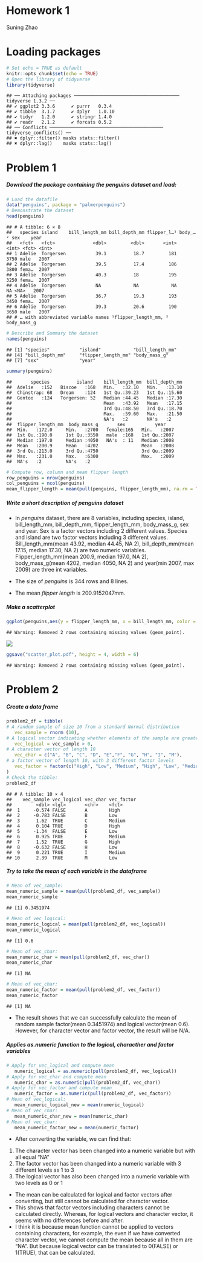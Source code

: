 Homework 1
================
Suning Zhao

# Loading packages

``` r
# Set echo = TRUE as default
knitr::opts_chunk$set(echo = TRUE)
# Open the library of tidyverse
library(tidyverse)
```

    ## ── Attaching packages ─────────────────────────────────────── tidyverse 1.3.2 ──
    ## ✔ ggplot2 3.3.6      ✔ purrr   0.3.4 
    ## ✔ tibble  3.1.7      ✔ dplyr   1.0.10
    ## ✔ tidyr   1.2.0      ✔ stringr 1.4.0 
    ## ✔ readr   2.1.2      ✔ forcats 0.5.2 
    ## ── Conflicts ────────────────────────────────────────── tidyverse_conflicts() ──
    ## ✖ dplyr::filter() masks stats::filter()
    ## ✖ dplyr::lag()    masks stats::lag()

# Problem 1

##### Download the package containing the penguins dataset and load:

``` r
# Load the datafile
data("penguins", package = "palmerpenguins")
# Demonstrate the dataset
head(penguins)
```

    ## # A tibble: 6 × 8
    ##   species island    bill_length_mm bill_depth_mm flipper_l…¹ body_…² sex    year
    ##   <fct>   <fct>              <dbl>         <dbl>       <int>   <int> <fct> <int>
    ## 1 Adelie  Torgersen           39.1          18.7         181    3750 male   2007
    ## 2 Adelie  Torgersen           39.5          17.4         186    3800 fema…  2007
    ## 3 Adelie  Torgersen           40.3          18           195    3250 fema…  2007
    ## 4 Adelie  Torgersen           NA            NA            NA      NA <NA>   2007
    ## 5 Adelie  Torgersen           36.7          19.3         193    3450 fema…  2007
    ## 6 Adelie  Torgersen           39.3          20.6         190    3650 male   2007
    ## # … with abbreviated variable names ¹​flipper_length_mm, ²​body_mass_g

``` r
# Describe and Summary the dataset
names(penguins)
```

    ## [1] "species"           "island"            "bill_length_mm"   
    ## [4] "bill_depth_mm"     "flipper_length_mm" "body_mass_g"      
    ## [7] "sex"               "year"

``` r
summary(penguins)
```

    ##       species          island    bill_length_mm  bill_depth_mm  
    ##  Adelie   :152   Biscoe   :168   Min.   :32.10   Min.   :13.10  
    ##  Chinstrap: 68   Dream    :124   1st Qu.:39.23   1st Qu.:15.60  
    ##  Gentoo   :124   Torgersen: 52   Median :44.45   Median :17.30  
    ##                                  Mean   :43.92   Mean   :17.15  
    ##                                  3rd Qu.:48.50   3rd Qu.:18.70  
    ##                                  Max.   :59.60   Max.   :21.50  
    ##                                  NA's   :2       NA's   :2      
    ##  flipper_length_mm  body_mass_g       sex           year     
    ##  Min.   :172.0     Min.   :2700   female:165   Min.   :2007  
    ##  1st Qu.:190.0     1st Qu.:3550   male  :168   1st Qu.:2007  
    ##  Median :197.0     Median :4050   NA's  : 11   Median :2008  
    ##  Mean   :200.9     Mean   :4202                Mean   :2008  
    ##  3rd Qu.:213.0     3rd Qu.:4750                3rd Qu.:2009  
    ##  Max.   :231.0     Max.   :6300                Max.   :2009  
    ##  NA's   :2         NA's   :2

``` r
# Compute row, column and mean flipper length
row_penguins = nrow(penguins)
col_penguins = ncol(penguins)
mean_flipper_length = mean(pull(penguins, flipper_length_mm), na.rm = TRUE)
```

##### Write a short description of penguins dataset

-   In *penguins* dataset, there are 8 variables, including species,
    island, bill_length_mm, bill_depth_mm, flipper_length_mm,
    body_mass_g, sex and year. Sex is a factor vectors including 2
    different values. Species and island are two factor vectors
    including 3 different values. Bill_length_mm(mean 43.92, median
    44.45, NA 2), bill_depth_mm(mean 17.15, median 17.30, NA 2) are two
    numeric variables. Flipper_length_mm(mean 200.9, median 197.0, NA
    2), body_mass_g(mean 4202, median 4050, NA 2) and year(min 2007,
    max 2009) are three int variables.

-   The size of *penguins* is 344 rows and 8 lines.

-   The mean *flipper* *length* is 200.9152047mm.

##### Make a scatterplot

``` r
ggplot(penguins,aes(y = flipper_length_mm, x = bill_length_mm, color = species)) + geom_point()
```

    ## Warning: Removed 2 rows containing missing values (geom_point).

![](p8105_hw1_sz2957_files/figure-gfm/unnamed-chunk-3-1.png)<!-- -->

``` r
ggsave("scatter_plot.pdf", height = 4, width = 6)
```

    ## Warning: Removed 2 rows containing missing values (geom_point).

# Problem 2

##### Create a data frame

``` r
problem2_df = tibble(
# A random sample of size 10 from a standard Normal distribution
   vec_sample = rnorm (10),
# A logical vector indicating whether elements of the sample are greater than 0
   vec_logical = vec_sample > 0,
# A character vector of length 10
   vec_char = c("A", "B", "C", "D", "E","F", "G", "H", "I", "M"),
# a factor vector of length 10, with 3 different factor levels
   vec_factor = factor(c("High", "Low", "Medium", "High", "Low", "Medium","High", "Low", "Medium","Low"))
)
# Check the tibble:
problem2_df
```

    ## # A tibble: 10 × 4
    ##    vec_sample vec_logical vec_char vec_factor
    ##         <dbl> <lgl>       <chr>    <fct>     
    ##  1     -0.574 FALSE       A        High      
    ##  2     -0.783 FALSE       B        Low       
    ##  3      1.62  TRUE        C        Medium    
    ##  4      0.104 TRUE        D        High      
    ##  5     -1.34  FALSE       E        Low       
    ##  6      0.925 TRUE        F        Medium    
    ##  7      1.52  TRUE        G        High      
    ##  8     -0.632 FALSE       H        Low       
    ##  9      0.221 TRUE        I        Medium    
    ## 10      2.39  TRUE        M        Low

##### Try to take the mean of each variable in the dataframe

``` r
# Mean of vec_sample:
mean_numeric_sample = mean(pull(problem2_df, vec_sample))
mean_numeric_sample
```

    ## [1] 0.3451974

``` r
# Mean of vec_logical:
mean_numeric_logical = mean(pull(problem2_df, vec_logical))
mean_numeric_logical
```

    ## [1] 0.6

``` r
# Mean of vec_char:
mean_numeric_char = mean(pull(problem2_df, vec_char))
mean_numeric_char 
```

    ## [1] NA

``` r
# Mean of vec_char:
mean_numeric_factor = mean(pull(problem2_df, vec_factor))
mean_numeric_factor
```

    ## [1] NA

-   The result shows that we can successfully calculate the mean of
    random sample factor(mean 0.3451974) and logical vector(mean 0.6).
    However, for character vector and factor vector, the result will be
    N/A.

##### Applies as.numeric function to the logical, characther and factor variables

``` r
# Apply for vec_logical and compute mean
   numeric_logical = as.numeric(pull(problem2_df, vec_logical))
# Apply for vec_char and compute mean
   numeric_char = as.numeric(pull(problem2_df, vec_char))
# Apply for vec_factor and compute mean
   numeric_factor = as.numeric(pull(problem2_df, vec_factor))
# Mean of vec_logical:
   mean_numeric_logical_new = mean(numeric_logical)
# Mean of vec_char:
   mean_numeric_char_new = mean(numeric_char)
# Mean of vec_char:
   mean_numeric_factor_new = mean(numeric_factor)
```

-   After converting the variable, we can find that:

1.  The character vector has been changed into a numeric variable but
    with all equal “NA”
2.  The factor vector has been changed into a numeric variable with 3
    different levels as 1 to 3
3.  The logical vector has also been changed into a numeric variable
    with two levels as 0 or 1

-   The mean can be calculated for logical and factor vectors after
    converting, but still cannot be calculated for character vector.
-   This shows that factor vectors including characters cannot be
    calculated directly. Whereas, for logical vectors and character
    vector, it seems with no differences before and after.
-   I think it is because mean function cannot be applied to vectors
    containing characters, for example, the even if we have converted
    character vector, we cannot compute the mean because all in them are
    “NA”. But because logical vector can be translated to 0(FALSE) or
    1(TRUE), that can be calculated.
